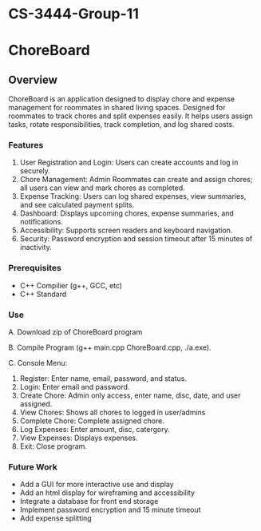 # CS-3444-Group-11
# ChoreBoard

## Overview

ChoreBoard is an application designed to display chore and expense management for roommates in shared living spaces. Designed for roommates to track chores and split expenses easily. It helps users assign tasks, rotate responsibilities, track completion, and log shared costs.

### Features
1. User Registration and Login: Users can create accounts and log in securely.
2. Chore Management: Admin Roommates can create and assign chores; all users can view and mark chores as completed.
3. Expense Tracking: Users can log shared expenses, view summaries, and see calculated payment splits.
4. Dashboard: Displays upcoming chores, expense summaries, and notifications.
5. Accessibility: Supports screen readers and keyboard navigation.
6. Security: Password encryption and session timeout after 15 minutes of inactivity.

### Prerequisites 
- C++ Compilier (g++, GCC, etc) 
- C++ Standard

### Use
A. Download zip of ChoreBoard program

B. Compile Program (g++ main.cpp ChoreBoard.cpp, ./a.exe).

C. Console Menu:

   1. Register: Enter name, email, password, and status.
   3. Login: Enter email and password.
   4. Create Chore: Admin only access, enter name, disc, date, and user assigned.
   5. View Chores: Shows all chores to logged in user/admins
   6. Complete Chore: Complete assigned chore.
   7. Log Expenses: Enter amount, disc, catergory.
   8. View Expenses: Displays expenses.
   9. Exit: Close program.
   
### Future Work
- Add a GUI for more interactive use and display
- Add an html display for wireframing and accessibility
- Integrate a database for front end storage
- Implement password encryption and 15 minute timeout
- Add expense splitting
